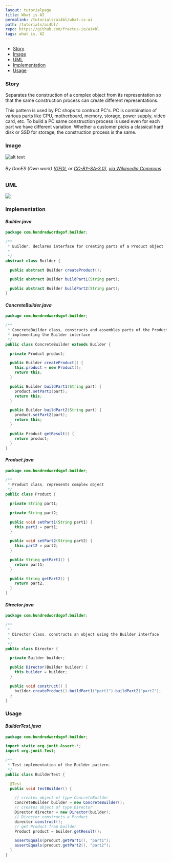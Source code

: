 ```yaml
---
layout: tutorialpage
title: What is AI
permalink: /tutorials/ai4bl/what-is-ai
path: /tutorials/ai4bl/
repo: https://github.com/fractus-io/ai4bl
tags: what is, AI
---
```


* [Story](#Story)
* [Image](#Image)
* [UML](#UML)
* [Implementation](#Implementation)
* [Usage](#Usage)


###  <a id="Story"></a>Story 

Separates the construction of a complex object from its representation so that the same construction process can create different representations.

This pattern is used by PC shops to contruct PC's.
PC is combination of various parts like CPU, motherboard, memory, storage, power supply, video card, etc.
To build a PC same construction process is used even for each part we have different variation.
Whether a customer picks a classical hard disk or SSD for storage, the construction process is the same. 





###  <a id="Image"></a>Image 


![alt text](http://www.design-patterns-stories.com/assets/img/image/builder.jpg "The Antec P180, a popular computer case, suitable for use as a silent PC")  
###### By DonES (Own work) [<a href="http://www.gnu.org/copyleft/fdl.html">GFDL</a> or <a href="http://creativecommons.org/licenses/by-sa/3.0/">CC-BY-SA-3.0</a>], <a href="https://commons.wikimedia.org/wiki/File%3ASilent_PC-Antec_P180.JPG">via Wikimedia Commons</a>



###  <a id="UML"></a>UML
[![](http://www.design-patterns-stories.com/assets/img/uml/builder.png)](http://www.design-patterns-stories.com/assets/img/uml/builder.png)

###  <a id="Implementation"></a>Implementation 

#### *Builder.java* 
```java 
package com.hundredwordsgof.builder;

/**
 * Builder, declares interface for creating parts of a Product object
 * 
 */
abstract class Builder {

  public abstract Builder createProduct();

  public abstract Builder buildPart1(String part);

  public abstract Builder buildPart2(String part);
}
```

#### *ConcreteBuilder.java* 
```java 
package com.hundredwordsgof.builder;

/**
 * ConcreteBuilder class, constructs and assembles parts of the Product by
 * implementing the Builder interface
 */
public class ConcreteBuilder extends Builder {

  private Product product;

  public Builder createProduct() {
    this.product = new Product();
    return this;
  }

  public Builder buildPart1(String part) {
    product.setPart1(part);
    return this;
  }

  public Builder buildPart2(String part) {
    product.setPart2(part);
    return this;
  }

  public Product getResult() {
    return product;
  }
}
```

#### *Product.java* 
```java 
package com.hundredwordsgof.builder;

/**
 * Product class, represents complex object
 */
public class Product {

  private String part1;

  private String part2;

  public void setPart1(String part1) {
    this.part1 = part1;
  }

  public void setPart2(String part2) {
    this.part2 = part2;
  }

  public String getPart1() {
    return part1;
  }

  public String getPart2() {
    return part2;
  }
}
```

#### *Director.java* 
```java 
package com.hundredwordsgof.builder;

/**
 * 
 * Director class, constructs an object using the Builder interface
 *
 */
public class Director {

  private Builder builder;

  public Director(Builder builder) {
    this.builder = builder;
  }

  public void construct() {
    builder.createProduct().buildPart1("part1").buildPart2("part2");
  }
}
```

###  <a id="Usage"></a>Usage 

#### *BuilderTest.java* 
```java 
package com.hundredwordsgof.builder;

import static org.junit.Assert.*;
import org.junit.Test;

/**
 * Test implementation of the Builder pattern.
 */
public class BuilderTest {

  @Test
  public void testBuilder() {

    // creates object of type ConcreteBuilder
    ConcreteBuilder builder = new ConcreteBuilder();
    // creates object of type Director
    Director director = new Director(builder);
    // Director constructs a Product
    director.construct();
    // get Product from builder
    Product product = builder.getResult();

    assertEquals(product.getPart1(), "part1");
    assertEquals(product.getPart2(), "part2");
  }
}
```

